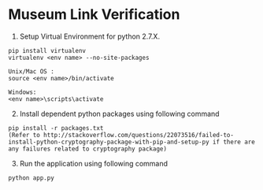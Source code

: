 # Museum Link Verification

1. Setup Virtual Environment for python 2.7.X.

  ```
  pip install virtualenv
  virtualenv <env name> --no-site-packages

  Unix/Mac OS : 
  source <env name>/bin/activate

  Windows:
  <env name>\scripts\activate
  ```
2. Install dependent python packages using following command
  ```
  pip install -r packages.txt
  (Refer to http://stackoverflow.com/questions/22073516/failed-to-install-python-cryptography-package-with-pip-and-setup-py if there are any failures related to cryptography package)
  ```
  
3. Run the application using following command
  ```
  python app.py
  ```
